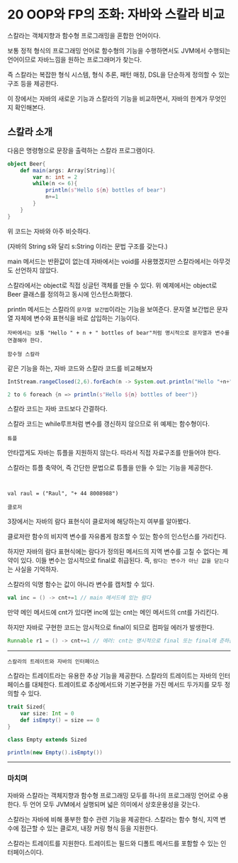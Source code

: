 # 20 OOP와 FP의 조화: 자바와 스칼라 비교

스칼라는 객체지향과 함수형 프로그래밍을 혼합한 언어이다.

보통 정적 형식의 프로그래밍 언어로 함수형의 기능을 수행하면서도 JVM에서 수행되는 언어이므로 자바느낌을 원하는 프로그래머가 찾는다.

즉 스칼라는 복잡한 형식 시스템, 형식 추론, 패턴 매칭, DSL을 단순하게 정의할 수 있는 구조 등을 제공한다.

이 장에서는 자바의 새로운 기능과 스칼라의 기능을 비교하면서, 자바의 한계가 무엇인지 확인해본다.

## 스칼라 소개

다음은 명령형으로 문장을 출력하는 스칼라 프로그램이다.

```scala
object Beer{
    def main(args: Array[String]){
        var n: int = 2
        while(n <= 6){
            println(s"Hello ${n} bottles of bear")
            n+=1
        }
    }
}
```

위 코드는 자바와 아주 비슷하다.

(자바의 String s와 달리 s:String 이라는 문법 구조를 갖는다.)

main 메서드는 반환값이 없는데 자바에서는 void를 사용했겠지만 스칼라에서는 아무것도 선언하지 않았다.

스칼라에서는 object로 직접 싱글턴 객체를 만들 수 있다. 위 예제에서는 object로 Beer 클래스를 정의하고 동시에 인스턴스화했다.

println 메서드는 스칼라의 `문자열 보간법`이라는 기능을 보여준다. 문자열 보간법은 문자열 자체에 변수와 표현식을 바로 삽입하는 기능이다.

    자바에서는 보통 "Hello " + n + " bottles of bear"처럼 명시적으로 문자열과 변수를 연결해야 한다.

`함수형 스칼라`

같은 기능을 하는, 자바 코드와 스칼라 코드를 비교해보자

```java
IntStream.rangeClosed(2,6).forEach(n -> System.out.println("Hello "+n+" bottles of beer"));
```

```scala
2 to 6 foreach {n => println(s"Hello ${n} bottles of beer")}
```

스칼라 코드는 자바 코드보다 간결하다. 

스칼라 코드는 while루프처럼 변수를 갱신하지 않으므로 위 예제는 함수형이다.

`튜플`

안타깝게도 자바는 튜플을 지원하지 않는다. 따라서 직접 자료구조를 만들어야 한다.

스칼라는 튜플 축약어, 즉 간단한 문법으로 튜플을 만들 수 있는 기능을 제공한다.

```


val raul = ("Raul", "+ 44 8008988")
```

`클로저`

3장에서는 자바의 람다 표현식이 클로저에 해당하는지 여부를 알아봤다. 

클로저란 함수의 비지역 변수를 자유롭게 참조할 수 있는 함수의 인스턴스를 가리킨다.

하지만 자바의 람다 표현식에는 람다가 정의된 메서드의 지역 변수를 고칠 수 없다는 제약이 있다. 이들 변수는 암시적으로 final로 취급된다. 즉, `람다는 변수가 아닌 값을 닫는다`는 사실을 기억하자.

스칼라의 익명 함수는 값이 아니라 변수를 캡처할 수 있다.

```scala
val inc = () -> cnt+=1 // main 메서드에 있는 람다
```

만약 메인 메서드에 cnt가 있다면 inc에 있는 cnt는 메인 메서드의 cnt를 가리킨다.

하지만 자바로 구현한 코드는 암시적으로 final이 되므로 컴파일 에러가 발생한다.

```java
Runnable r1 = () -> cnt+=1 // 에러: cnt는 명시적으로 final 또는 final에 준하는 변수여야 함
```

---

`스칼라의 트레이트와 자바의 인터페이스`

스칼라는 트레이트라는 유용한 추상 기능을 제공한다. 스칼라의 트레이트는 자바의 인터페이스를 대체한다. 트레이트로 추상메서드와 기본구현을 가진 메서드 두가지를 모두 정의할 수 있다.

```scala
trait Sized{
    var size: Int = 0
    def isEmpty() = size == 0
}

class Empty extends Sized

println(new Empty().isEmpty())
```

---

### 마치며

자바와 스칼라는 객체지향과 함수형 프로그래밍 모두를 하나의 프로그래밍 언어로 수용한다. 두 언어 모두 JVM에서  실행되며 넓은 의미에서 상호운용성을 갖는다.

스칼라는 자바에 비해 풍부한 함수 관련 기능을 제공한다. 스칼라는 함수 형식, 지역 변수에 접근할 수 있는 클로저, 내장 커링 형식 등을 지원한다.

스칼라는 트레이트를 지원한다. 트레이트는 필드와 디폴트 메서드를 포함할 수 있는 인터페이스이다.